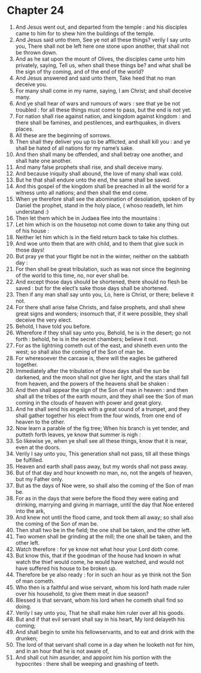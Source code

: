 # Chapter 24

1. And Jesus went out, and departed from the temple : and his disciples came to him for to shew him the buildings of the temple.
2. And Jesus said unto them, See ye not all these things? verily I say unto you, There shall not be left here one stone upon another, that shall not be thrown down.
3. And as he sat upon the mount of Olives, the disciples came unto him privately, saying, Tell us, when shall these things be? and what shall be the sign of thy coming, and of the end of the world?
4. And Jesus answered and said unto them, Take heed that no man deceive you.
5. For many shall come in my name, saying, I am Christ; and shall deceive many.
6. And ye shall hear of wars and rumours of wars : see that ye be not troubled : for all these things must come to pass, but the end is not yet.
7. For nation shall rise against nation, and kingdom against kingdom : and there shall be famines, and pestilences, and earthquakes, in divers places.
8. All these are the beginning of sorrows.
9. Then shall they deliver you up to be afflicted, and shall kill you : and ye shall be hated of all nations for my name’s sake.
10. And then shall many be offended, and shall betray one another, and shall hate one another.
11. And many false prophets shall rise, and shall deceive many.
12. And because iniquity shall abound, the love of many shall wax cold.
13. But he that shall endure unto the end, the same shall be saved.
14. And this gospel of the kingdom shall be preached in all the world for a witness unto all nations; and then shall the end come.
15. When ye therefore shall see the abomination of desolation, spoken of by Daniel the prophet, stand in the holy place, ( whoso readeth, let him understand :)
16. Then let them which be in Judaea flee into the mountains :
17. Let him which is on the housetop not come down to take any thing out of his house :
18. Neither let him which is in the field return back to take his clothes.
19. And woe unto them that are with child, and to them that give suck in those days!
20. But pray ye that your flight be not in the winter, neither on the sabbath day :
21. For then shall be great tribulation, such as was not since the beginning of the world to this time, no, nor ever shall be.
22. And except those days should be shortened, there should no flesh be saved : but for the elect’s sake those days shall be shortened.
23. Then if any man shall say unto you, Lo, here is Christ, or there; believe it not.
24. For there shall arise false Christs, and false prophets, and shall shew great signs and wonders; insomuch that, if it were possible, they shall deceive the very elect.
25. Behold, I have told you before.
26. Wherefore if they shall say unto you, Behold, he is in the desert; go not forth : behold, he is in the secret chambers; believe it not.
27. For as the lightning cometh out of the east, and shineth even unto the west; so shall also the coming of the Son of man be.
28. For wheresoever the carcase is, there will the eagles be gathered together.
29. Immediately after the tribulation of those days shall the sun be darkened, and the moon shall not give her light, and the stars shall fall from heaven, and the powers of the heavens shall be shaken :
30. And then shall appear the sign of the Son of man in heaven : and then shall all the tribes of the earth mourn, and they shall see the Son of man coming in the clouds of heaven with power and great glory.
31. And he shall send his angels with a great sound of a trumpet, and they shall gather together his elect from the four winds, from one end of heaven to the other.
32. Now learn a parable of the fig tree; When his branch is yet tender, and putteth forth leaves, ye know that summer is nigh :
33. So likewise ye, when ye shall see all these things, know that it is near, even at the doors.
34. Verily I say unto you, This generation shall not pass, till all these things be fulfilled.
35. Heaven and earth shall pass away, but my words shall not pass away.
36. But of that day and hour knoweth no man, no, not the angels of heaven, but my Father only.
37. But as the days of Noe were, so shall also the coming of the Son of man be.
38. For as in the days that were before the flood they were eating and drinking, marrying and giving in marriage, until the day that Noe entered into the ark,
39. And knew not until the flood came, and took them all away; so shall also the coming of the Son of man be.
40. Then shall two be in the field; the one shall be taken, and the other left.
41. Two women shall be grinding at the mill; the one shall be taken, and the other left.
42. Watch therefore : for ye know not what hour your Lord doth come.
43. But know this, that if the goodman of the house had known in what watch the thief would come, he would have watched, and would not have suffered his house to be broken up.
44. Therefore be ye also ready : for in such an hour as ye think not the Son of man cometh.
45. Who then is a faithful and wise servant, whom his lord hath made ruler over his household, to give them meat in due season?
46. Blessed is that servant, whom his lord when he cometh shall find so doing.
47. Verily I say unto you, That he shall make him ruler over all his goods.
48. But and if that evil servant shall say in his heart, My lord delayeth his coming;
49. And shall begin to smite his fellowservants, and to eat and drink with the drunken;
50. The lord of that servant shall come in a day when he looketh not for him, and in an hour that he is not aware of,
51. And shall cut him asunder, and appoint him his portion with the hypocrites : there shall be weeping and gnashing of teeth.

